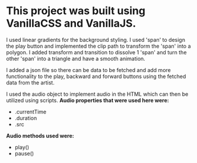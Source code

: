 # This project was built using VanillaCSS and VanillaJS.

I used linear gradients for the background styling.
I used 'span' to design the play button and implemented the clip path to transform the 'span' into a polygon.
I added transform and transition to dissolve 1 'span' and turn the other 'span' into a triangle and have a smooth animation.

I added a json file so there can be data to be fetched and add more functionality to the play, backward and forward buttons using the fetched data from the artist.

I used the audio object to implement audio in the HTML which can then be utilized using scripts. 
**Audio properties that were used here were:**
* .currentTime
* .duration
* .src

**Audio methods used were:**
* play()
* pause()

